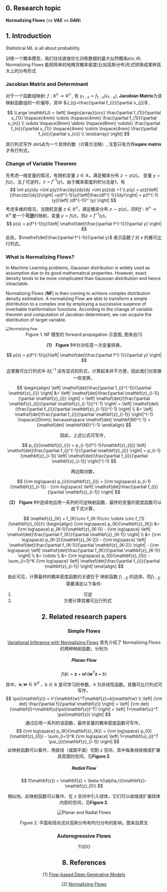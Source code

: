 ## 0. Research topic

**Normalizing Flows** (vs **VAE** vs **GAN**)

## 1. Introduction

Statistical ML is all about probability. 

训练一个概率模型，我们往往直接优化训练数据的最大似然概率$p(x;\theta)$. Normalizing Flows 能把简单的地摊货概率密度(比如高斯分布)形式转换成某种高大上的分布形式

### Jacobian Matrix and Determinant

对于一个函数组映射: $f:\mathbb{R}^n \rightarrow \mathbb{R}^n$ , 有 $y_{1:n}=f_{1:n}(x_{1:n})$, **Jacobian Matrix**为该映射函数组的一阶偏导，其中 $J_{ij}=\frac{\partial f_{i}}{\partial x_{j}}$ , 

$$
\Large
\mathbf{J} = \left[ 
							\begin{array}{ccc} 
							\frac{\partial f_{1}}{\partial x_{1}}
							\hspace{4mm}
							\cdots
							\hspace{4mm}
              \frac{\partial f_{1}}{\partial x_{n}} \\
              \vdots
              \hspace{8mm}
              \ddots
              \hspace{8mm}
              \vdots\\
              \frac{\partial f_{n}}{\partial x_{1}}
							\hspace{4mm}
							\cdots
							\hspace{4mm}
              \frac{\partial f_{n}}{\partial x_{n}} \\
              \end{array}
             \right]
$$

其行列式写作 $det(\mathbf{J})$为一个具体的数（计算方法略）, 注意只有方阵**sqare matrix** 才有行列式。

### Change of Variable Theorem

先考虑一维变量的情况，有随机变量 $z\in \mathbb{R}$，满足概率分布 $z \sim p(z)$。 变量 $y=f(z)$，当 $f$ 可逆时，$z=f^{-1}(y)$。由于概率密度的积分总是1，有 
$$
\int p(y)dy =\int p(y)\frac{dy}{dz}dz =\int p(z)dz =1 \\
p(y) = p(z)\left| {\frac{dz}{dy}}\right| =p(f^{-1}(y))\left|\frac{df^{-1}}{dy}\right| = p(f^{-1}(y))\left| (df^{-1})^´(y) \right|
$$
考虑多维的情况，当随机变量 $z\in \mathbb{R}^n$，满足概率分布 $z \sim p(z)$，同时$f:\mathbb{R}^n \rightarrow \mathbb{R}^n$ 是一个**可逆**的映射，变量 $y=f(z)$，则$z=f^{-1}(y)$。
$$
p(x) = p(f^{-1}(y))\left| \mathsf{det}\frac{\partial f^{-1}}{\partial y} \right|
$$
此处，$\mathsf{det}\frac{\partial f^{-1}}{\partial y}$ 表示函数 $f$ 对 $x$ 的雅可比行列式。

### What is Normalizing Flows?

In Machine Learning problems, Gaussian distribution is widely used as assumption due to its good mathematical properties. However, exact density tends to be more complicated than Gaussian distribution and hence intractable.

Normalizing Flows (**NF**) is then coming to achieve complex distribution density estimation. A normalizing Flow are able to transform a simple distribution to a complex one by employing a successive suqence of invertiable tranformation functions. According to the change of variable theorem and computation of Jacobian determinant, we can acquire the distribution of target variable.

<img src="https://lilianweng.github.io/lil-log/assets/images/normalizing-flow.png" alt="Normalizing flow" style="zoom:80%;" />

<center>Figure 1. NF 模型的 forward propagation 示意图, 图来自[1]

**（1）** **Figure 1**中针对任意一次变量转换，

$$
p(x) = p(f^{-1}(y))\left| \mathsf{det}\frac{\partial f^{-1}}{\partial y} \right|
$$

这里雅可比行列式中 $\partial f_{i}^{-1}$ 没有显式的形式，计算起来并不方便，因此我们对其做一些变换，

$$
\begin{align}
\left| \mathsf{det}\frac{\partial f_{i}^{-1}}{\partial \mathbf{z}_{i}} \right| 
&= \left| \mathsf{det}\frac{\partial \mathbf{z}_{i-1}}{\partial \mathbf{z}_{i}} \right|
= \left| \mathsf{det}(\frac{\partial \mathbf{z}_{i}}{\partial \mathbf{z}_{i-1}})^{-1} \right| = \left| \mathsf{det}(\frac{\partial f_{i}}{\partial \mathbf{z}_{i-1}})^{-1} \right| \\
&= \left| \mathsf{det}\frac{\partial f_{i}}{\partial \mathbf{z}_{i-1}} \right|^{-1} \hspace{20mm}; because\space \mathsf{det} \mathbf{M}^{-1} = (\mathsf{det} \mathbf{M})^{-1}
\end{align}
$$

因此，上述公式可写作，

$$
p_{i}(\mathbf{z}_{i}) = p_{i-1}(f^{-1}(\mathbf{z}_{i})) \left| \mathsf{det}\frac{\partial f_{i}^{-1}}{\partial \mathbf{z}_{i}} \right| 
= p_{i-1}(\mathbf{z}_{i-1}) \left| \mathsf{det}\frac{\partial f_{i}}{\partial \mathbf{z}_{i-1}} \right|^{-1}
$$

两边取对数，

$$
{\rm log\space} p_{i}(\mathbf{z}_{i})
= {\rm log\space} p_{i-1}(\mathbf{z}_{i-1}) - {\rm log\space} \left| \mathsf{det}\frac{\partial f_{i}}{\partial \mathbf{z}_{i-1}} \right|
$$

**（2）** **Figure 1**中连续地运用一系列的可逆映射函数，最终的变量的密度函数可以由下式计算，

$$
\mathbf{z}_{K} = f_{K}\circ f_{K-1}\circ \cdots \circ f_{1}(\mathbf{z}_{0})\\
\begin{align}
{\rm log\space} p_{K}(\mathbf{z}_{K}) &= {\rm log\space} p_{K-1}(\mathbf{z}_{K-1}) - {\rm log\space} \left| \mathsf{det}\frac{\partial f_{K}}{\partial \mathbf{z}_{K-1}} \right| \\
&= {\rm log\space} p_{K-2}(\mathbf{z}_{K-2}) - {\rm log\space} \left| \mathsf{det}\frac{\partial f_{K-1}}{\partial \mathbf{z}_{K-2}} \right| - {\rm log\space} \left| \mathsf{det}\frac{\partial f_{K}}{\partial \mathbf{z}_{K-1}} \right| \\
&= \cdots \\
&= {\rm log\space} p_{0}(\mathbf{z}_{0}) - \sum_{i=1}^K {\rm log\space} \left| \mathsf{det}\frac{\partial f_{i}}{\partial \mathbf{z}_{i-1}} \right|
\end{align}
$$

由此可见，计算最终的概率密度函数的关键在于 映射函数 $f_{1:D}$ 的选择，而$f_{1:D}$需要满足以下条件:

1. 可逆
2. 方便计算其雅可比行列式

## 2. Related research papers 

### Simple Flows

[Variational Inference with Normalizing Flows](https://arxiv.org/abs/1505.05770) 首先介绍了 Normalizing Flows 的两种映射函数，分别为

##### Planar Flow

$$
f(\mathbf{z}) = \mathbf{z} + \mathbf{u}h(\mathbf{w}^T\mathbf{z}+b)
$$

其中，$\mathbf{u},\mathbf{w} \in \mathbb{R}^d$ ，$b\in \mathbb{R}$ 是可学习的参数，$h$ 为非线性函数。其雅可比行列式可写作，
$$
\psi(\mathbf{z}) = h'(\mathbf{w}^T\mathbf{z}+b)\mathbf{w} \\
\left| {\rm det} \frac{\partial f}{\partial \mathbf{z}} \right|
= \left| {\rm det} (\mathbf{I}+\mathbf{u}\psi(\mathbf{z})^T) \right|
= \left| 1+\mathbf{u}^T \psi(\mathbf{z}) \right|
$$
通过应用一系列的该函数，最终变量的概率密度函数可写作，
$$
{\rm log\space} p_{K}(\mathbf{z}_{K}) = {\rm log\space} p_{0}(\mathbf{z}_{0}) - \sum_{i=1}^K {\rm log\space} \left| 1+\mathbf{u}_{i}^T \psi_{i}(\mathbf{z}_{i-1}) \right|
$$
此映射函数可以看作，用直线（或超平面）切割 z 空间，其中每条线收缩或扩展其周围的空间，见**Figure 2**.

##### Radial Flow

$$
f(\mathbf{z}) = \mathbf{z} + \beta h(\alpha,r)(\mathbf{z}-\mathbf{z}_0)\\
$$

相似地，此映射函数可以看作，在 z 空间中引入球体，它们可以收缩或扩展球体内部的空间，见**Figure 2**.

![Planar and Radial Flows](http://akosiorek.github.io/resources/simple_flows.png)

<center> Figure 2. 平面和径向流对高斯分布和均匀分布的影响。图来自原文

### Autoregressive Flows

TODO

## 

## 8. References

[1] [Flow-based Deep Generative Models](https://lilianweng.github.io/lil-log/2018/10/13/flow-based-deep-generative-models.html#types-of-generative-models)

[2] [Normalizing Flows](http://akosiorek.github.io/ml/2018/04/03/norm_flows.html#simple_flows)
